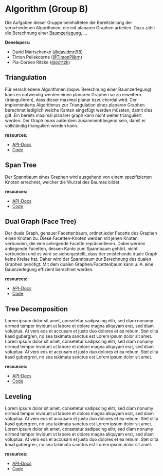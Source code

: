 # Algorithm (Group B)

Die Aufgaben dieser Gruppe beinhalteten die Bereitstellung der verschiedenen Algorithmen, die mit planaren Graphen arbeiten.
Dazu zählt die Berechnung einer [Baumzerlegung](#tree_decomposition), ...

**Developers:**

- David Martschenko ([@davidmrt98](https://github.com/davidmrt98))
- Timon Pellekoorne ([@TimonPllkrn](https://github.com/TimonPllkrn))
- Pia-Doreen Ritzke ([@pdrtzk](https://github.com/pdrtzk))

## Triangulation

Für verschiedene Algorithmen (bspw. Berechnung einer Baumzerlegung) kann es notwendig werden einen planaren Graphen so zu erweitern (triangulieren), dass dieser maximal planar bzw. chordal wird.
Der implementierte Algorithmus zur Triangulation eines planaren Graphen berechnet lediglich welche Kanten eingefügt werden müssten, damit dies gilt.
Ein bereits maximal planarer graph kann nicht weiter trianguliert werden.
Der Graph muss außerdem zusammenhängend sein, damit er vollständig trianguliert werden kann.


**resources:**

- [API-Docs](https://thm-mni-ii.github.io/graph-algo-ptas/graph_algo_ptas/algorithm/index.html)
- [Code](https://github.com/thm-mni-ii/graph-algo-ptas/tree/main/src/algorithm)

## Span Tree

Der Spannbaum eines Graphen wird ausgehend von einem spezifizierten Knoten errechnet, welcher die Wurzel des Baumes bildet. 


**resources:**

- [API-Docs](https://thm-mni-ii.github.io/graph-algo-ptas/graph_algo_ptas/algorithm/index.html)
- [Code](https://github.com/thm-mni-ii/graph-algo-ptas/tree/main/src/algorithm)

## Dual Graph (Face Tree)

Der duale Graph, genauer Facettenbaum, ordnet jeder Facette des Graphen einen Knoten zu. 
Diese Facetten-Knoten werden mit jenen Knoten verbunden, die eine anliegende Facette repräsentieren.
Dabei werden anliegende Facetten, dessen Kante zum Spannbaum gehört, nicht verbunden und es wird so sichergestellt, dass der entstehende duale Graph keine Kreise hat.
Daher wird der Spannbaum zur Berechnung des dualen Graphen benötigt.
Mit dem dualen Graphen/Facettenbaum kann u. A. eine Baumzerlegung effizient berechnet werden.

**resources:**

- [API-Docs](https://thm-mni-ii.github.io/graph-algo-ptas/graph_algo_ptas/algorithm/index.html)
- [Code](https://github.com/thm-mni-ii/graph-algo-ptas/tree/main/src/algorithm)

## Tree Decomposition 

Lorem ipsum dolor sit amet, consetetur sadipscing elitr, sed diam nonumy eirmod tempor invidunt ut labore et dolore magna aliquyam erat, sed diam voluptua. At vero eos et accusam et justo duo dolores et ea rebum. Stet clita kasd gubergren, no sea takimata sanctus est Lorem ipsum dolor sit amet. Lorem ipsum dolor sit amet, consetetur sadipscing elitr, sed diam nonumy eirmod tempor invidunt ut labore et dolore magna aliquyam erat, sed diam voluptua. At vero eos et accusam et justo duo dolores et ea rebum. Stet clita kasd gubergren, no sea takimata sanctus est Lorem ipsum dolor sit amet.

**resources:**

- [API-Docs](https://thm-mni-ii.github.io/graph-algo-ptas/graph_algo_ptas/algorithm/index.html)
- [Code](https://github.com/thm-mni-ii/graph-algo-ptas/tree/main/src/algorithm)

## Leveling

Lorem ipsum dolor sit amet, consetetur sadipscing elitr, sed diam nonumy eirmod tempor invidunt ut labore et dolore magna aliquyam erat, sed diam voluptua. At vero eos et accusam et justo duo dolores et ea rebum. Stet clita kasd gubergren, no sea takimata sanctus est Lorem ipsum dolor sit amet. Lorem ipsum dolor sit amet, consetetur sadipscing elitr, sed diam nonumy eirmod tempor invidunt ut labore et dolore magna aliquyam erat, sed diam voluptua. At vero eos et accusam et justo duo dolores et ea rebum. Stet clita kasd gubergren, no sea takimata sanctus est Lorem ipsum dolor sit amet.

**resources:**

- [API-Docs](https://thm-mni-ii.github.io/graph-algo-ptas/graph_algo_ptas/algorithm/index.html)
- [Code](https://github.com/thm-mni-ii/graph-algo-ptas/tree/main/src/algorithm)